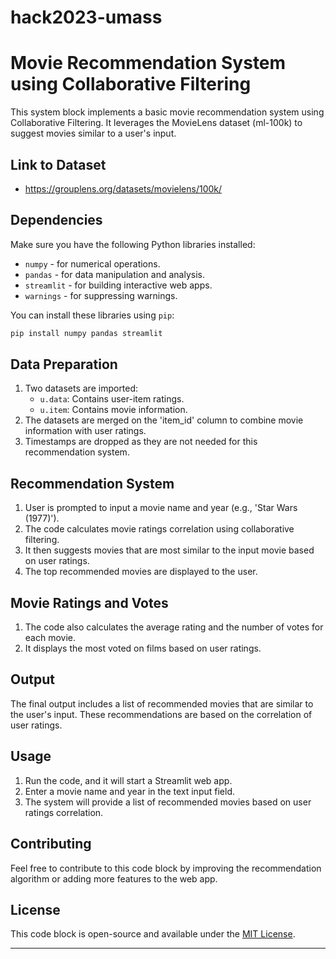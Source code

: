 # hack2023-umass
# Movie Recommendation System using Collaborative Filtering

This system block implements a basic movie recommendation system using Collaborative Filtering. It leverages the MovieLens dataset (ml-100k) to suggest movies similar to a user's input.

## Link to Dataset
- https://grouplens.org/datasets/movielens/100k/

## Dependencies

Make sure you have the following Python libraries installed:

- `numpy` - for numerical operations.
- `pandas` - for data manipulation and analysis.
- `streamlit` - for building interactive web apps.
- `warnings` - for suppressing warnings.

You can install these libraries using `pip`:

```bash
pip install numpy pandas streamlit
```

## Data Preparation

1. Two datasets are imported:
   - `u.data`: Contains user-item ratings.
   - `u.item`: Contains movie information.
2. The datasets are merged on the 'item_id' column to combine movie information with user ratings.
3. Timestamps are dropped as they are not needed for this recommendation system.

## Recommendation System

1. User is prompted to input a movie name and year (e.g., 'Star Wars (1977)').
2. The code calculates movie ratings correlation using collaborative filtering.
3. It then suggests movies that are most similar to the input movie based on user ratings.
4. The top recommended movies are displayed to the user.

## Movie Ratings and Votes

1. The code also calculates the average rating and the number of votes for each movie.
2. It displays the most voted on films based on user ratings.

## Output

The final output includes a list of recommended movies that are similar to the user's input. These recommendations are based on the correlation of user ratings.

## Usage

1. Run the code, and it will start a Streamlit web app.
2. Enter a movie name and year in the text input field.
3. The system will provide a list of recommended movies based on user ratings correlation.

## Contributing

Feel free to contribute to this code block by improving the recommendation algorithm or adding more features to the web app.

## License

This code block is open-source and available under the [MIT License](LICENSE).

---
